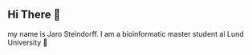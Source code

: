 ## Hi There :wave:
my name is Jaro Steindorff. I am a bioinformatic master student al Lund University :closed_book:

